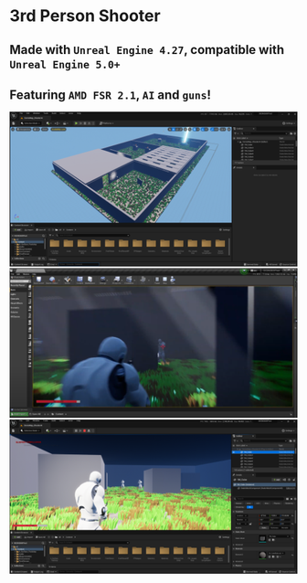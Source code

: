 # 3rd Person Shooter
## Made with `Unreal Engine 4.27`, compatible with `Unreal Engine 5.0+`
## Featuring `AMD FSR 2.1`, `AI` and `guns`!
<img src="img1.png"/>
<img src="tps.png"/>
<img src="img2.png"/>
